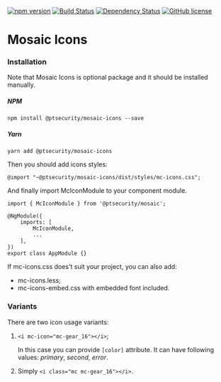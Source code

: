 [![npm version](https://badge.fury.io/js/%40ptsecurity%2Fmosaic-icons.svg)](https://badge.fury.io/js/%40ptsecurity%2Fmosaic-icons)
[![Build Status](https://travis-ci.org/positive-js/mosaic-icons.svg?branch=master)](https://travis-ci.org/positive-js/mosaic-icons)
[![Dependency Status](https://david-dm.org/positive-js/mosaic.svg)](https://david-dm.org/positive-js/mosaic-icons)
[![GitHub license](https://img.shields.io/badge/license-MIT-blue.svg)](https://github.com/positive-js/mosaic-icons/blob/master/LICENSE)

# Mosaic Icons

### Installation
Note that Mosaic Icons is optional package and it should be installed manually.

##### NPM
`npm install @ptsecurity/mosaic-icons --save`
##### Yarn
`yarn add @ptsecurity/mosaic-icons`

Then you should add icons styles:

`@import "~@ptsecurity/mosaic-icons/dist/styles/mc-icons.css";`

And finally import McIconModule to your component module.

    import { McIconModule } from '@ptsecurity/mosaic';

    @NgModule({
        imports: [
            McIconModule,
            ...
        ],
    })
    export class AppModule {}
    
If mc-icons.css does't suit your project, you can also add:

- mc-icons.less;
- mc-icons-embed.css with embedded font included.

### Variants

There are two icon usage variants:

1. `<i mc-icon="mc-gear_16"></i>`;

    In this case you can provide `[color]` attribute. It can have following values: *primary*, *second*, *error*.

2. Simply `<i class="mc mc-gear_16"></i>`.
